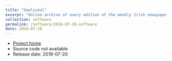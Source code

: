 ```yaml
---
title: "Gaelscéal"
excerpt: "Online archive of every edition of the weekly Irish newspaper published between 2010 and 2013."
collection: software
permalink: /software/2018-07-20-software
date: 2018-07-20
---
```


* [Project home](https://cadhan.com/gaelsceal/)
* Source code not available
* Release date: 2018-07-20
